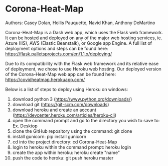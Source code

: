 # Corona-Heat-Map
 Authors: Casey Dolan, Hollis Pauquette, Navid Khan, Anthony DeMartino
 
 Corona-Heat-Map is a Dash web app, which uses the Flask web framework.
 It can be hosted and deployed on any of the major web hosting services, ie. Azure (IIS), AWS (Elastic Beanstalk), or Google app Engine.
 A full list of deployment options and steps can be found here: https://flask.palletsprojects.com/en/1.1.x/deploying/
 
 Due to its compatibility with the Flask web framework and its relative ease of deployment, we chose to use Heroku web hosting.
 Our deployed version of the Corona-Heat-Map web app can be found here: https://covidheatmap.herokuapp.com/
 
 Below is a list of steps to deploy using Heroku on windows:
 
 1.  download python 3 (https://www.python.org/downloads/)
 2.  download git (https://git-scm.com/downloads)
 3.  download heroku and create an account (https://devcenter.heroku.com/articles/heroku-cli)
 4.  open the command prompt and go to the directory you wish to save to: Ex. Desktop
 5.  clone the GitHub repository using the command: git clone <link to the repository>
 6.  install gunicorn: pip install gunicorn
 7.  cd into the project directory: cd Corona-Heat-Map
 8.  login to heroku within the command prompt: heroku login
 9.  create the app within heroku: heroku create "name"
 10. push the code to heroku: git push heroku master



